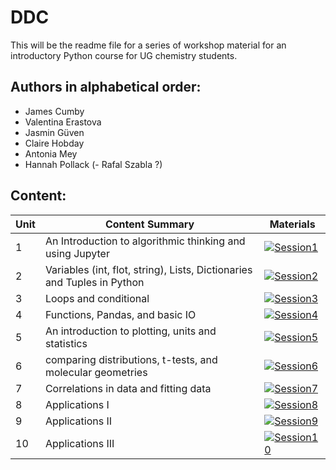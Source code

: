 # DDC

This will be the readme file for a series of workshop material for an introductory Python course for UG chemistry students. 


## Authors in alphabetical order:
- James Cumby
- Valentina Erastova
- Jasmin Güven
- Claire Hobday
- Antonia Mey
- Hannah Pollack
(- Rafal Szabla ?)

## Content:

| Unit | Content Summary                 | Materials |
|------|---------------------------------|-----------|
| 1    | An Introduction to algorithmic thinking and using Jupyter              |[![Session1](https://colab.research.google.com/assets/colab-badge.svg)](https://google.com) |
| 2    | Variables (int, flot, string), Lists, Dictionaries and Tuples in Python|[![Session2](https://colab.research.google.com/assets/colab-badge.svg)](https://google.com) |
| 3    | Loops and conditional                                                  |[![Session3](https://colab.research.google.com/assets/colab-badge.svg)](https://google.com) |
| 4    | Functions, Pandas, and basic IO                                        |[![Session4](https://colab.research.google.com/assets/colab-badge.svg)](https://google.com) |
| 5    | An introduction to plotting, units and statistics                      |[![Session5](https://colab.research.google.com/assets/colab-badge.svg)](https://google.com) |
| 6    | comparing distributions, t-tests, and molecular geometries             |[![Session6](https://colab.research.google.com/assets/colab-badge.svg)](https://google.com) |
| 7    | Correlations in data and fitting data                                  |[![Session7](https://colab.research.google.com/assets/colab-badge.svg)](https://google.com) |
| 8    | Applications I                                                         |[![Session8](https://colab.research.google.com/assets/colab-badge.svg)](https://google.com) |
| 9    | Applications II                                                        |[![Session9](https://colab.research.google.com/assets/colab-badge.svg)](https://google.com) |
| 10   | Applications III                                                       |[![Session10](https://colab.research.google.com/assets/colab-badge.svg)](https://google.com) |


